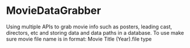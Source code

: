 # MovieDataGrabber
Using multiple APIs to grab movie info such as posters, leading cast, directors, etc and storing data and data paths in a database. 
To use make sure movie file name is in format: Movie Title (Year).file type
